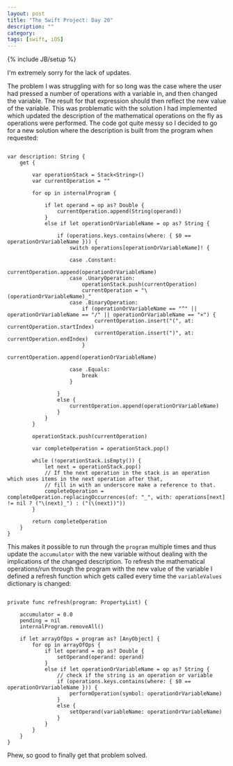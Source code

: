 ```yaml
---
layout: post
title: "The Swift Project: Day 20"
description: ""
category:
tags: [swift, iOS]
---
```


{% include JB/setup %}

I'm extremely sorry for the lack of updates.

The problem I was struggling with for so long was the case where the user had pressed a number of operations with a variable in, and then changed the variable. The result for that expression should then reflect the new value of the variable. This was problematic with the solution I had implemented which updated the description of the mathematical operations on the fly as operations were performed. The code got quite messy so I decided to go for a new solution where the description is built from the program when requested:

```

var description: String {
    get {

        var operationStack = Stack<String>()
        var currentOperation = ""

        for op in internalProgram {

            if let operand = op as? Double {
                currentOperation.append(String(operand))
            }
            else if let operationOrVariableName = op as? String {

                if (operations.keys.contains(where: { $0 == operationOrVariableName })) {
                    switch operations[operationOrVariableName]! {

                    case .Constant:
                        currentOperation.append(operationOrVariableName)
                    case .UnaryOperation:
                        operationStack.push(currentOperation)
                        currentOperation = "\(operationOrVariableName)_"
                    case .BinaryOperation:
                        if (operationOrVariableName == "^" || operationOrVariableName == "/" || operationOrVariableName == "⨯") {
                            currentOperation.insert("(", at: currentOperation.startIndex)
                            currentOperation.insert(")", at: currentOperation.endIndex)
                        }
                        currentOperation.append(operationOrVariableName)

                    case .Equals:
                        break
                    }

                }
                else {
                    currentOperation.append(operationOrVariableName)
                }
            }
        }

        operationStack.push(currentOperation)

        var completeOperation = operationStack.pop()

        while (!operationStack.isEmpty()) {
            let next = operationStack.pop()
            // If the next operation in the stack is an operation which uses items in the next operation after that,
            // fill in with an underscore make a reference to that.
            completeOperation = completeOperation.replacingOccurrences(of: "_", with: operations[next] != nil ? ("\(next)_") : ("(\(next))"))
        }

        return completeOperation
    }
}

```

This makes it possible to run through the `program` multiple times and thus update the `accumulator` with the new variable without dealing with the implications of the changed description. To refresh the mathematical operations/run through the program with the new value of the variable I defined a refresh function which gets called every time the `variableValues` dictionary is changed:

```

private func refresh(program: PropertyList) {

    accumulator = 0.0
    pending = nil
    internalProgram.removeAll()

    if let arrayOfOps = program as? [AnyObject] {
        for op in arrayOfOps {
            if let operand = op as? Double {
                setOperand(operand: operand)
            }
            else if let operationOrVariableName = op as? String {
                // check if the string is an operation or variable
                if (operations.keys.contains(where: { $0 == operationOrVariableName })) {
                    performOperation(symbol: operationOrVariableName)
                }
                else {
                    setOperand(variableName: operationOrVariableName)
                }
            }
        }
    }        
}

```

Phew, so good to finally get that problem solved.
